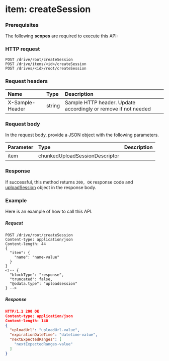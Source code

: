 # item: createSession


### Prerequisites
The following **scopes** are required to execute this API: 
### HTTP request
<!-- { "blockType": "ignored" } -->
```http
POST /drive/root/createSession
POST /drive/items/<id>/createSession
POST /drives/<id>/root/createSession

```
### Request headers
| Name       | Type | Description|
|:---------------|:--------|:----------|
| X-Sample-Header  | string  | Sample HTTP header. Update accordingly or remove if not needed|

### Request body
In the request body, provide a JSON object with the following parameters.

| Parameter	   | Type	|Description|
|:---------------|:--------|:----------|
|item|chunkedUploadSessionDescriptor||

### Response
If successful, this method returns `200, OK` response code and [uploadSession](../resources/uploadsession.md) object in the response body.

### Example
Here is an example of how to call this API.
##### Request
<!-- {
  "blockType": "request",
  "name": "item_createsession"
}-->
```http
POST /drive/root/createSession
Content-type: application/json
Content-length: 44
{
  "item": {
    "name": "name-value"
  }
}
<!-- {
  "blockType": "response",
  "truncated": false,
  "@odata.type": "uploadsession"
} -->
```
##### Response
```json
HTTP/1.1 200 OK
Content-type: application/json
Content-length: 140
{
  "uploadUrl": "uploadUrl-value",
  "expirationDateTime": "datetime-value",
  "nextExpectedRanges": [
    "nextExpectedRanges-value"
  ]
}
```

<!-- uuid: 10ad1ff3-5d83-4c3f-ad1d-e0f40bda5246
2015-10-16 16:12:41 UTC -->
<!-- {
  "type": "#page.annotation",
  "description": "item: createSession",
  "keywords": "",
  "section": "documentation",
  "tocPath": ""
}-->